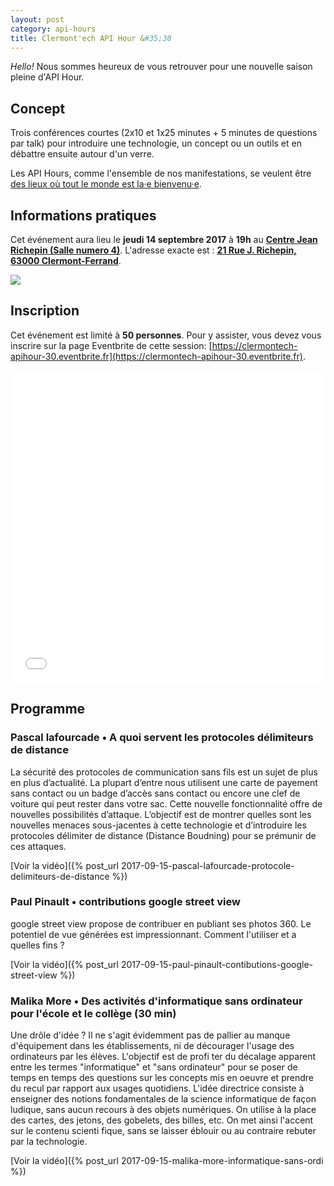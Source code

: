 ```yaml
---
layout: post
category: api-hours
title: Clermont'ech API Hour &#35;30
---
```


_Hello!_ Nous sommes heureux de vous retrouver pour une nouvelle saison pleine d'API Hour.

## Concept

Trois conférences courtes (2x10 et 1x25 minutes + 5 minutes de questions par talk)
pour introduire une technologie, un concept ou un outils et en débattre ensuite
autour d'un verre.

Les API Hours, comme l'ensemble de nos manifestations, se veulent être [des
lieux où tout le monde est la·e bienvenu·e](/code-of-conduct.html).


## Informations pratiques

Cet événement aura lieu le **jeudi 14 septembre 2017** à **19h** au [**Centre Jean Richepin (Salle numero 4)**](http://www.clermont-ferrand.fr/+-Centre-Richepin-+.html). L'adresse
exacte est : [**21 Rue J. Richepin, 63000 Clermont-Ferrand**](https://goo.gl/maps/MFBp4).

[![](http://maps.googleapis.com/maps/api/staticmap?center=21+Rue+Jean+Richepin%2C+63000+Clermont-Ferrand&size=600x400&sensor=false&markers=color:red%7C45.7814505,3.0853451)](https://goo.gl/maps/exAaivRX3su)

## Inscription

Cet événement est limité à **50 personnes**.  Pour y assister, vous devez vous
inscrire sur la page Eventbrite de cette session: [https://clermontech-apihour-30.eventbrite.fr](https://clermontech-apihour-30.eventbrite.fr).

<iframe src="//eventbrite.fr/tickets-external?eid=37683994843&ref=etckt" frameborder="0" height="500" width="100%" vspace="0" hspace="0" marginheight="5" marginwidth="5" scrolling="auto" allowtransparency="true"></iframe>


## Programme

### Pascal lafourcade • A quoi servent les protocoles délimiteurs de distance

La sécurité des protocoles de communication sans fils est un sujet de plus en plus d’actualité. La plupart d’entre nous utilisent une carte de payement sans contact ou un badge d’accès sans contact ou encore une clef de voiture qui peut rester dans votre sac. Cette nouvelle fonctionnalité offre de nouvelles possibilités d’attaque. L’objectif est de montrer quelles sont les nouvelles menaces sous-jacentes à cette technologie et d’introduire les protocoles délimiter de distance (Distance Boudning) pour se prémunir de ces attaques.

[Voir la vidéo]({% post_url 2017-09-15-pascal-lafourcade-protocole-delimiteurs-de-distance %})

### Paul Pinault • contributions google street view

google street view propose de contribuer en publiant ses photos 360. Le potentiel de vue générées est impressionnant. Comment l'utiliser et a quelles fins ?

[Voir la vidéo]({% post_url 2017-09-15-paul-pinault-contibutions-google-street-view %})

### Malika More • Des activités d'informatique sans ordinateur pour l'école et le collège (30 min)

Une drôle d'idée ? Il ne s'agit évidemment pas de pallier au
manque d'équipement dans les établissements, ni de décourager l'usage
des ordinateurs par les élèves. L'objectif est de profi ter du décalage
apparent entre les termes "informatique" et "sans ordinateur" pour se
poser de temps en temps des questions sur les concepts mis en oeuvre et
prendre du recul par rapport aux usages quotidiens. L'idée directrice
consiste à enseigner des notions fondamentales de la science
informatique de façon ludique, sans aucun recours à des objets
numériques. On utilise à la place des cartes, des jetons, des gobelets,
des billes, etc. On met ainsi l'accent sur le contenu scienti fique,
sans se laisser éblouir ou au contraire rebuter par la technologie.

[Voir la vidéo]({% post_url 2017-09-15-malika-more-informatique-sans-ordi %})

